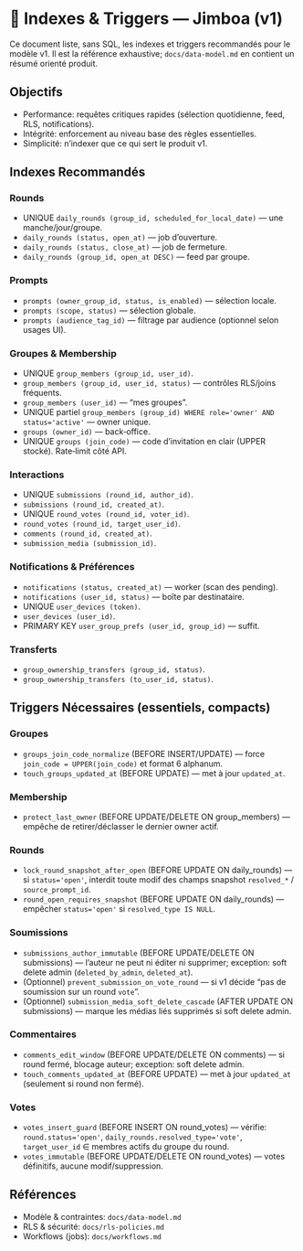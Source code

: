 # 🧩 Indexes & Triggers — Jimboa (v1)

Ce document liste, sans SQL, les indexes et triggers recommandés pour le modèle v1. Il est la référence exhaustive; `docs/data-model.md` en contient un résumé orienté produit.

## Objectifs
- Performance: requêtes critiques rapides (sélection quotidienne, feed, RLS, notifications).
- Intégrité: enforcement au niveau base des règles essentielles.
- Simplicité: n’indexer que ce qui sert le produit v1.

## Indexes Recommandés

### Rounds
<a id="rounds"></a>
- UNIQUE `daily_rounds (group_id, scheduled_for_local_date)` — une manche/jour/groupe.
- `daily_rounds (status, open_at)` — job d’ouverture.
- `daily_rounds (status, close_at)` — job de fermeture.
- `daily_rounds (group_id, open_at DESC)` — feed par groupe.

### Prompts
<a id="prompts"></a>
- `prompts (owner_group_id, status, is_enabled)` — sélection locale.
- `prompts (scope, status)` — sélection globale.
- `prompts (audience_tag_id)` — filtrage par audience (optionnel selon usages UI).

### Groupes & Membership
<a id="groupes-membership"></a>
- UNIQUE `group_members (group_id, user_id)`.
- `group_members (group_id, user_id, status)` — contrôles RLS/joins fréquents.
- `group_members (user_id)` — “mes groupes”.
- UNIQUE partiel `group_members (group_id) WHERE role='owner' AND status='active'` — owner unique.
- `groups (owner_id)` — back‑office.
- UNIQUE `groups (join_code)` — code d’invitation en clair (UPPER stocké). Rate‑limit côté API.

### Interactions
<a id="interactions"></a>
- UNIQUE `submissions (round_id, author_id)`.
- `submissions (round_id, created_at)`.
- UNIQUE `round_votes (round_id, voter_id)`.
- `round_votes (round_id, target_user_id)`.
- `comments (round_id, created_at)`.
- `submission_media (submission_id)`.

### Notifications & Préférences
<a id="notifications-preferences"></a>
- `notifications (status, created_at)` — worker (scan des pending).
- `notifications (user_id, status)` — boîte par destinataire.
- UNIQUE `user_devices (token)`.
- `user_devices (user_id)`.
- PRIMARY KEY `user_group_prefs (user_id, group_id)` — suffit.

### Transferts
<a id="transferts"></a>
- `group_ownership_transfers (group_id, status)`.
- `group_ownership_transfers (to_user_id, status)`.

## Triggers Nécessaires (essentiels, compacts)

### Groupes
<a id="groupes"></a>
- `groups_join_code_normalize` (BEFORE INSERT/UPDATE) — force `join_code = UPPER(join_code)` et format 6 alphanum.
- `touch_groups_updated_at` (BEFORE UPDATE) — met à jour `updated_at`.

### Membership
<a id="membership"></a>
- `protect_last_owner` (BEFORE UPDATE/DELETE ON group_members) — empêche de retirer/déclasser le dernier owner actif.

### Rounds
<a id="rounds-triggers"></a>
- `lock_round_snapshot_after_open` (BEFORE UPDATE ON daily_rounds) — si `status='open'`, interdit toute modif des champs snapshot `resolved_*` / `source_prompt_id`.
- `round_open_requires_snapshot` (BEFORE UPDATE ON daily_rounds) — empêcher `status='open'` si `resolved_type IS NULL`.

### Soumissions
<a id="soumissions"></a>
- `submissions_author_immutable` (BEFORE UPDATE/DELETE ON submissions) — l’auteur ne peut ni éditer ni supprimer; exception: soft delete admin (`deleted_by_admin`, `deleted_at`).
- (Optionnel) `prevent_submission_on_vote_round` — si v1 décide “pas de soumission sur un round `vote`”.
- (Optionnel) `submission_media_soft_delete_cascade` (AFTER UPDATE ON submissions) — marque les médias liés supprimés si soft delete admin.

### Commentaires
<a id="commentaires"></a>
- `comments_edit_window` (BEFORE UPDATE/DELETE ON comments) — si round fermé, blocage auteur; exception: soft delete admin.
- `touch_comments_updated_at` (BEFORE UPDATE) — met à jour `updated_at` (seulement si round non fermé).

### Votes
<a id="votes"></a>
- `votes_insert_guard` (BEFORE INSERT ON round_votes) — vérifie: `round.status='open'`, `daily_rounds.resolved_type='vote'`, `target_user_id` ∈ membres actifs du groupe du round.
- `votes_immutable` (BEFORE UPDATE/DELETE ON round_votes) — votes définitifs, aucune modif/suppression.

## Références
- Modèle & contraintes: `docs/data-model.md`
- RLS & sécurité: `docs/rls-policies.md`
- Workflows (jobs): `docs/workflows.md`
